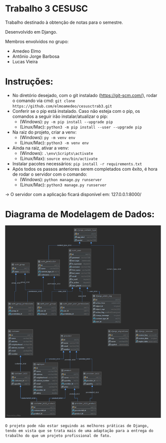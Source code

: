 # Trabalho 3 CESUSC

Trabalho destinado à obtenção de notas para o semestre.

Desenvolvido em Django.

Membros envolvidos no grupo:
- Amedeo Elmo
- Antônio Jorge Barbosa
- Lucas Vieira

# Instruções:
- No diretório desejado, com o git instalado (https://git-scm.com/), rodar o comando via cmd: ``` git clone https://github.com/elmoamedeo/cesusctrab3.git ```
- Conferir se o pip está instalado. Caso não esteja com o pip, os comandos a seguir irão instalar/atualizar o pip:
  - (Windows): ``` py -m pip install --upgrade pip ```
  - (Linux/Mac): ``` python3 -m pip install --user --upgrade pip ```
- Na raiz do projeto, criar a venv:
  - (Windows): ``` py -m venv env ```
  - (Linux/Mac): ``` python3 -m venv env ```
- Ainda na raiz, ativar a venv:
  - (Windows): ``` .\env\Scripts\activate ```
  - (Linux/Max): ``` source env/bin/activate ```
- Instalar pacotes necessários: ``` pip install -r requirements.txt ```
- Após todos os passos anteriores serem completados com êxito, é hora de rodar o servidor com o comando:
  - (Windows): ``` python manage.py runserver ```
  - (Linux/Mac): ``` python3 manage.py runserver ```
  
-> O servidor com a aplicação ficará disponível em: 127.0.0.1:8000/

# Diagrama de Modelagem de Dados:
![alt text](https://github.com/elmoamedeo/cesusctrab3/blob/master/db_diagram.png?raw=true)

```
O projeto pode não estar seguindo as melhores práticas de Django, tendo em vista que se trata mais de uma adaptação para a entrega do trabalho do que um projeto profissional de fato.
```
